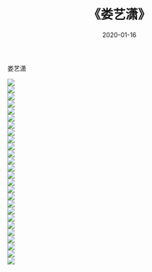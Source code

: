 ﻿---
layout: post
title:  《娄艺潇》
date:   2020-01-16
img: http://img.660000.xyz/Sharelink/壁纸/明星魅力/华人明星/娄艺潇/000.jpg
categories: [美女, 清纯, 唯美]
---

娄艺潇

 ![](http://img.660000.xyz/Sharelink/壁纸/明星魅力/华人明星/娄艺潇/001.jpg) <br>![](http://img.660000.xyz/Sharelink/壁纸/明星魅力/华人明星/娄艺潇/002.jpg) <br>![](http://img.660000.xyz/Sharelink/壁纸/明星魅力/华人明星/娄艺潇/003.jpg) <br>![](http://img.660000.xyz/Sharelink/壁纸/明星魅力/华人明星/娄艺潇/004.jpg) <br>![](http://img.660000.xyz/Sharelink/壁纸/明星魅力/华人明星/娄艺潇/005.jpg) <br>![](http://img.660000.xyz/Sharelink/壁纸/明星魅力/华人明星/娄艺潇/006.jpg) <br>![](http://img.660000.xyz/Sharelink/壁纸/明星魅力/华人明星/娄艺潇/007.jpg) <br>![](http://img.660000.xyz/Sharelink/壁纸/明星魅力/华人明星/娄艺潇/008.jpg) <br>![](http://img.660000.xyz/Sharelink/壁纸/明星魅力/华人明星/娄艺潇/009.jpg) <br>![](http://img.660000.xyz/Sharelink/壁纸/明星魅力/华人明星/娄艺潇/010.jpg) <br>![](http://img.660000.xyz/Sharelink/壁纸/明星魅力/华人明星/娄艺潇/011.jpg) <br>![](http://img.660000.xyz/Sharelink/壁纸/明星魅力/华人明星/娄艺潇/012.jpg) <br>![](http://img.660000.xyz/Sharelink/壁纸/明星魅力/华人明星/娄艺潇/013.jpg) <br>![](http://img.660000.xyz/Sharelink/壁纸/明星魅力/华人明星/娄艺潇/014.jpg) <br>![](http://img.660000.xyz/Sharelink/壁纸/明星魅力/华人明星/娄艺潇/015.jpg) <br>![](http://img.660000.xyz/Sharelink/壁纸/明星魅力/华人明星/娄艺潇/016.jpg) <br>![](http://img.660000.xyz/Sharelink/壁纸/明星魅力/华人明星/娄艺潇/017.jpg) <br>![](http://img.660000.xyz/Sharelink/壁纸/明星魅力/华人明星/娄艺潇/018.jpg) <br>![](http://img.660000.xyz/Sharelink/壁纸/明星魅力/华人明星/娄艺潇/019.jpg) <br>![](http://img.660000.xyz/Sharelink/壁纸/明星魅力/华人明星/娄艺潇/020.jpg) <br>![](http://img.660000.xyz/Sharelink/壁纸/明星魅力/华人明星/娄艺潇/021.jpg) <br>![](http://img.660000.xyz/Sharelink/壁纸/明星魅力/华人明星/娄艺潇/022.jpg) <br>![](http://img.660000.xyz/Sharelink/壁纸/明星魅力/华人明星/娄艺潇/023.jpg) <br>![](http://img.660000.xyz/Sharelink/壁纸/明星魅力/华人明星/娄艺潇/024.jpg) <br>![](http://img.660000.xyz/Sharelink/壁纸/明星魅力/华人明星/娄艺潇/025.jpg) <br>![](http://img.660000.xyz/Sharelink/壁纸/明星魅力/华人明星/娄艺潇/026.jpg) <br>